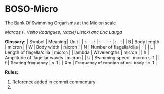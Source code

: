 # BOSO-Micro
The Bank Of Swimming Organisms at the Micron scale

*Marcos F. Velho Rodrigues, Maciej Lisicki and Eric Lauga*

**Glossary:**
| Symbol | Meaning | Unit |
| :----: | :-----: | :--: |
| B | Body length | micron |
| W | Body width | micron |
| N | Number of flagella/cilia | - |
| L | Length of flagella/cilia | micron |
| lambda | Wavelengths | micron |
| h | Amplitude of flagellar waves | micron |
| U | Swimming speed | micron s-1 |
| f | Beating frequency | s-1 |
| Om | Frequency of rotation of cell body | s-1 |

**Rules:**
1. Reference added in commit commentary
2. 
